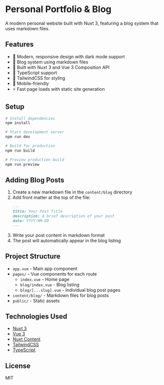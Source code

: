 # Personal Portfolio & Blog

A modern personal website built with Nuxt 3, featuring a blog system that uses markdown files.

## Features

- 🎨 Modern, responsive design with dark mode support
- 📝 Blog system using markdown files
- 🚀 Built with Nuxt 3 and Vue 3 Composition API
- 🎯 TypeScript support
- 🎨 TailwindCSS for styling
- 📱 Mobile-friendly
- ⚡️ Fast page loads with static site generation

## Setup

```bash
# Install dependencies
npm install

# Start development server
npm run dev

# Build for production
npm run build

# Preview production build
npm run preview
```

## Adding Blog Posts

1. Create a new markdown file in the `content/blog` directory
2. Add front matter at the top of the file:
   ```md
   ---
   title: Your Post Title
   description: A brief description of your post
   date: YYYY-MM-DD
   ---
   ```
3. Write your post content in markdown format
4. The post will automatically appear in the blog listing

## Project Structure

- `app.vue` - Main app component
- `pages/` - Vue components for each route
  - `index.vue` - Home page
  - `blog/index.vue` - Blog listing
  - `blog/[...slug].vue` - Individual blog post pages
- `content/blog/` - Markdown files for blog posts
- `public/` - Static assets

## Technologies Used

- [Nuxt 3](https://nuxt.com)
- [Vue 3](https://vuejs.org)
- [Nuxt Content](https://content.nuxtjs.org)
- [TailwindCSS](https://tailwindcss.com)
- [TypeScript](https://www.typescriptlang.org)

## License

MIT
